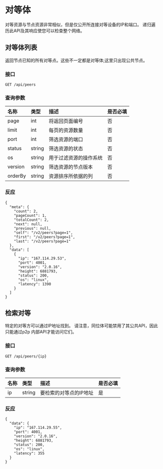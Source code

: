 # 对等体

对等资源与节点资源非常相似，但是仅公开所连接对等设备的IP和端口。 递归遍历此API及其响应使您可以检查整个网络。

## 对等体列表

返回节点已知的所有对等点。这些不一定都是对等体;这里只出现公共节点。

### 接口

```text
GET /api/peers
```

### 查询参数

| 名称 | 类型 | 描述 | 是否必填 |
| :--- | :--- | :--- | :--- |
| page | int | 将返回页面编号 | 否 |
| limit | int | 每页的资源数量 | 否 |
| port | int | 筛选资源的端口 | 否 |
| status | string | 筛选资源的状态 | 否 |
| os | string | 用于过滤资源的操作系统 | 否 |
| version | string | 筛选资源的节点版本 | 否 |
| orderBy | string | 资源排序所依据的列 | 否 |

### 反应

```text
{
  "meta": {
    "count": 2,
    "pageCount": 1,
    "totalCount": 2,
    "next": null,
    "previous": null,
    "self": "/v2/peers?page=1",
    "first": "/v2/peers?page=1",
    "last": "/v2/peers?page=1"
  },
  "data": [
    {
      "ip": "167.114.29.53",
      "port": 4001,
      "version": "2.0.16",
      "height": 6881793,
      "status": 200,
      "os": "linux",
      "latency": 1390
    }
  ]
}
```

## 检索对等

特定的对等方可以通过IP地址找到。 请注意，同位体可能禁用了其公共API，因此只能通过p2p 内部API才能访问它们。

### 接口

```text
GET /api/peers/{ip}
```

### 查询参数

| 名称 | 类型 | 描述 | 是否必填 |
| :--- | :--- | :--- | :--- |
| ip | string | 要检索的对等点的IP地址 | 是 |

### 反应

```text
{
  "data": {
    "ip": "167.114.29.55",
    "port": 4001,
    "version": "2.0.16",
    "height": 6881793,
    "status": 200,
    "os": "linux",
    "latency": 355
  }
}
```



